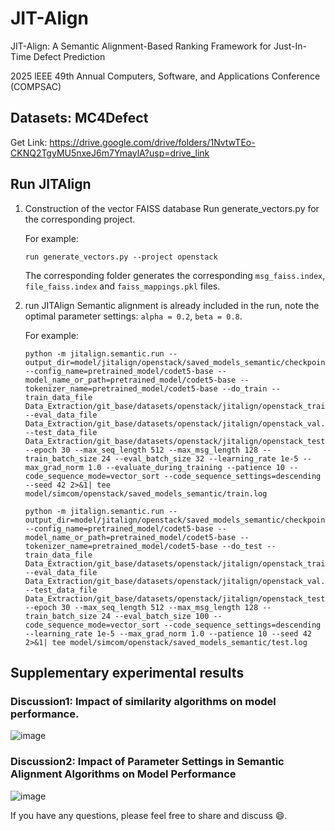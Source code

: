 # JIT-Align
JIT-Align: A Semantic Alignment-Based Ranking Framework for Just-In-Time Defect Prediction  

2025 lEEE 49th Annual Computers, Software, and Applications Conference (COMPSAC)

## Datasets: MC4Defect
Get Link: https://drive.google.com/drive/folders/1NvtwTEo-CKNQ2TgyMU5nxeJ6m7YmaylA?usp=drive_link
## Run JITAlign
1. Construction of the vector FAISS database
   Run generate_vectors.py for the corresponding project.
   
   For example:
   
   `run generate_vectors.py --project openstack`
   
   The corresponding folder generates the corresponding `msg_faiss.index`, `file_faiss.index` and
`faiss_mappings.pkl` files.
3. run JITAlign
   Semantic alignment is already included in the run, note the optimal parameter settings: `alpha = 0.2`, `beta = 0.8`.
   
   For example:
   ```
   python -m jitalign.semantic.run --output_dir=model/jitalign/openstack/saved_models_semantic/checkpoints --config_name=pretrained_model/codet5-base --model_name_or_path=pretrained_model/codet5-base --tokenizer_name=pretrained_model/codet5-base --do_train --train_data_file Data_Extraction/git_base/datasets/openstack/jitalign/openstack_train.pkl --eval_data_file Data_Extraction/git_base/datasets/openstack/jitalign/openstack_val.pkl --test_data_file Data_Extraction/git_base/datasets/openstack/jitalign/openstack_test.pkl --epoch 30 --max_seq_length 512 --max_msg_length 128 --train_batch_size 24 --eval_batch_size 32 --learning_rate 1e-5 --max_grad_norm 1.0 --evaluate_during_training --patience 10 --code_sequence_mode=vector_sort --code_sequence_settings=descending --seed 42 2>&1| tee model/simcom/openstack/saved_models_semantic/train.log 
   ```
   ```
   python -m jitalign.semantic.run --output_dir=model/jitalign/openstack/saved_models_semantic/checkpoints --config_name=pretrained_model/codet5-base --model_name_or_path=pretrained_model/codet5-base --tokenizer_name=pretrained_model/codet5-base --do_test --train_data_file Data_Extraction/git_base/datasets/openstack/jitalign/openstack_train.pkl --eval_data_file Data_Extraction/git_base/datasets/openstack/jitalign/openstack_val.pkl --test_data_file Data_Extraction/git_base/datasets/openstack/jitalign/openstack_test.pkl --epoch 30 --max_seq_length 512 --max_msg_length 128 --train_batch_size 24 --eval_batch_size 100 --code_sequence_mode=vector_sort --code_sequence_settings=descending --learning_rate 1e-5 --max_grad_norm 1.0 --patience 10 --seed 42 2>&1| tee model/simcom/openstack/saved_models_semantic/test.log 
   ```
   
## Supplementary experimental results
### Discussion1: Impact of similarity algorithms on model performance.
![image](https://github.com/user-attachments/assets/4c31d201-5624-423a-8143-bb1b12e31322)

### Discussion2: Impact of Parameter Settings in Semantic Alignment Algorithms on Model Performance
![image](https://github.com/user-attachments/assets/92630973-1e06-4d3a-840b-9a908c9982a9)

If you have any questions, please feel free to share and discuss :smile:.

